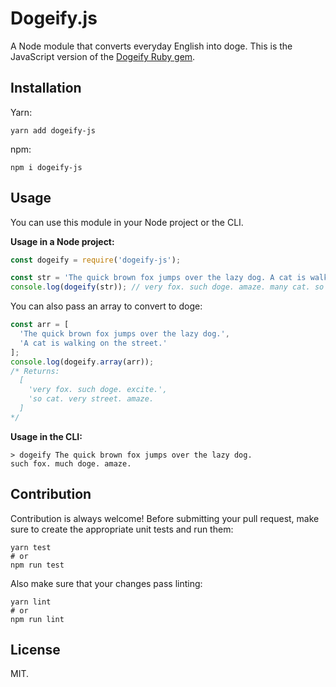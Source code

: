 # Dogeify.js

A Node module that converts everyday English into doge. This is the JavaScript version of the [Dogeify Ruby gem](https://github.com/mhuggins/dogeify).

## Installation

Yarn:

```
yarn add dogeify-js
```

npm:

```
npm i dogeify-js
```

## Usage

You can use this module in your Node project or the CLI.

**Usage in a Node project:**

```js
const dogeify = require('dogeify-js');

const str = 'The quick brown fox jumps over the lazy dog. A cat is walking on the street';
console.log(dogeify(str)); // very fox. such doge. amaze. many cat. so street. wow.
```

You can also pass an array to convert to doge:

```js
const arr = [
  'The quick brown fox jumps over the lazy dog.',
  'A cat is walking on the street.'
];
console.log(dogeify.array(arr));
/* Returns:
  [
    'very fox. such doge. excite.',
    'so cat. very street. amaze.
  ]
*/
```

**Usage in the CLI:**

```
> dogeify The quick brown fox jumps over the lazy dog.
such fox. much doge. amaze.
```

## Contribution

Contribution is always welcome! Before submitting your pull request, make sure to create the appropriate unit tests and run them:
```
yarn test
# or
npm run test
```

Also make sure that your changes pass linting:
```
yarn lint
# or
npm run lint
```

## License

MIT.
